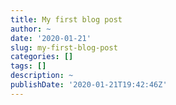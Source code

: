 ```yaml
---
title: My first blog post
author: ~
date: '2020-01-21'
slug: my-first-blog-post
categories: []
tags: []
description: ~
publishDate: '2020-01-21T19:42:46Z'
---
```

